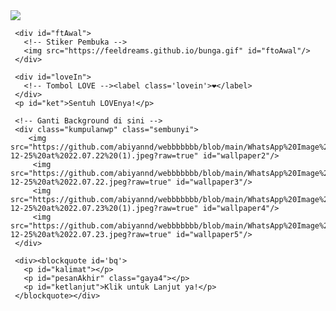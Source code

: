 <!DOCTYPE html>
<html>
<meta charset='UTF-8'/><meta content='width=device-width, initial-scale=1, user-scalable=1, minimum-scale=1, maximum-scale=5' name='viewport'/><meta content='IE=edge' http-equiv='X-UA-Compatible'/>
  
  <link rel="preconnect" href="https://fonts.googleapis.com">
  <link rel="preconnect" href="https://fonts.gstatic.com" crossorigin>
  <link href="https://fonts.googleapis.com/css2?family=Nunito+Sans:wght@400;700&display=swap" rel="stylesheet">
  <link href="https://fonts.googleapis.com/css2?family=Sono:wght@600&display=swap" rel="stylesheet">
  <link href="https://fonts.googleapis.com/css2?family=Nerko+One&display=swap" rel="stylesheet">

  <script src="https://unpkg.com/typeit@8.7.0/dist/index.umd.js"></script><link href="https://feeldreams.github.io/hanyakamu/style.css" rel="stylesheet" type="text/css" />
  <script src="https://kit.fontawesome.com/4f3ce16e3e.js" crossorigin="anonymous"></script>
  
<head>
<title>Script HTML buat Kamu</title>
<link rel="icon" type="image/x-icon" href="https://www.palingit.com/favicon.ico">
<meta name="description" content="HTML Replit Coding">
<!-- 
  Made with love by Rayys!
  
     Blog: https://PalingIT.com
     Instagram: @rayyarrr
     TikTok: @rayy4r
     Email: rayyar0703@gmail.com
     
  Thanks to all <3
-->
</head>
<body>
	
   <!-- Ganti Audio di sini -->
   <audio autoplay loop> 
             <source src="https://github.com/abiyannd/webbbbbbb/blob/main/WhatsApp-Audio-2022-12-28-at-00.23.16.mp3?raw=true" id="linkmp3" class="sembunyi">
   </audio>
   
   <div id="bodyblur">
     <!-- Wallpaper --><img src="https://feeldreams.github.io/papjalan.jpeg" id="wallpaper"/>
   </div>
   
   <div id='Content'>

     <div id="ftAwal">
       <!-- Stiker Pembuka -->
       <img src="https://feeldreams.github.io/bunga.gif" id="ftoAwal"/>
     </div>

     <div id="loveIn">
       <!-- Tombol LOVE --><label class='lovein'>❤️</label>
     </div>
     <p id="ket">Sentuh LOVEnya!</p>

     <!-- Ganti Background di sini -->
     <div class="kumpulanwp" class="sembunyi">
     	<img src="https://github.com/abiyannd/webbbbbbb/blob/main/WhatsApp%20Image%202022-12-25%20at%2022.07.22%20(1).jpeg?raw=true" id="wallpaper2"/>
         <img src="https://github.com/abiyannd/webbbbbbb/blob/main/WhatsApp%20Image%202022-12-25%20at%2022.07.22.jpeg?raw=true" id="wallpaper3"/>
         <img src="https://github.com/abiyannd/webbbbbbb/blob/main/WhatsApp%20Image%202022-12-25%20at%2022.07.23%20(1).jpeg?raw=true" id="wallpaper4"/>
         <img src="https://github.com/abiyannd/webbbbbbb/blob/main/WhatsApp%20Image%202022-12-25%20at%2022.07.23.jpeg?raw=true" id="wallpaper5"/>
     </div>

     <div><blockquote id='bq'>
       <p id="kalimat"></p>
       <p id="pesanAkhir" class="gaya4"></p>
       <p id="ketlanjut">Klik untuk Lanjut ya!</p>
     </blockquote></div>

   </div>

<!-- Ganti Kata-Kata di bawah ya! -->
<script>
const body = document.querySelector("body");const inip = [];const inips = [];const iniwp = [];iden = 1; iniwp[1] = wallpaper.src; iniwp[2] = wallpaper2.src; iniwp[3] = wallpaper3.src; iniwp[4] = wallpaper4.src; iniwp[5] = wallpaper5.src; audio = new Audio('' + linkmp3.src); fungsiAwal=0;function berjatuhan() {const heart = document.createElement("div"); heart.className = "fas fa-heart"; heart.style.left = (Math.random() * 90)+"vw"; heart.style.animationDuration = (Math.random()*3)+2+"s"; body.appendChild(heart);} setInterval(function name(params) {var heartArr = document.querySelectorAll(".fa-heart"); if (heartArr.length > 100) {heartArr[0].remove()}},100);Content.style = "opacity:1;margin-top:14vh";

totalPesan = 5; //Input total pesan di sini ya!

/* Ganti kata-kata di sini ya! */
inip[1] = "haloo milyyy!";
inips[1] = "sebelom 2022 berakhir, aku mau bilang nih";
inip[2] = "maaf ya kalo selama beberapa bulan ini aku sering buat masalah, yang buat kamu jadi kesel sama aku";
inips[2] = "";
inip[3] = "dan maaf juga kalo aku sering ovt ke kamu, walaupun belom perna bilang sii hehehe";
inips[3] = "maaf juga kalo aku masi ga jelas, belom bisa jadi 100% cowo yang kamu mau";
inip[4] = "kalo kamu kerasa keganggu sama sikapku itu maaf yaa,";
inips[4] = "tapi jujur, aku bakal berusaha jadi cowo terbaik yang perna kamu temuin, karna aku takut banged kamu pergi";
inip[5] = "kamu udaa aku anggep rumaa ke-2 tempatku pulang, karna setiap di samping kamu doang aku bisa ngerasa tenang, seneng, intinya nyaman dee kalo deket kamu";
inips[5] = "jadiiii, jangan tinggalin aku yaa :)";

pesanAkhiran = "stay with me. i love uuu milyyy😾";
</script>
<script src="https://feeldreams.github.io/hanyakamu/script.js"></script>
</body>
</html>
